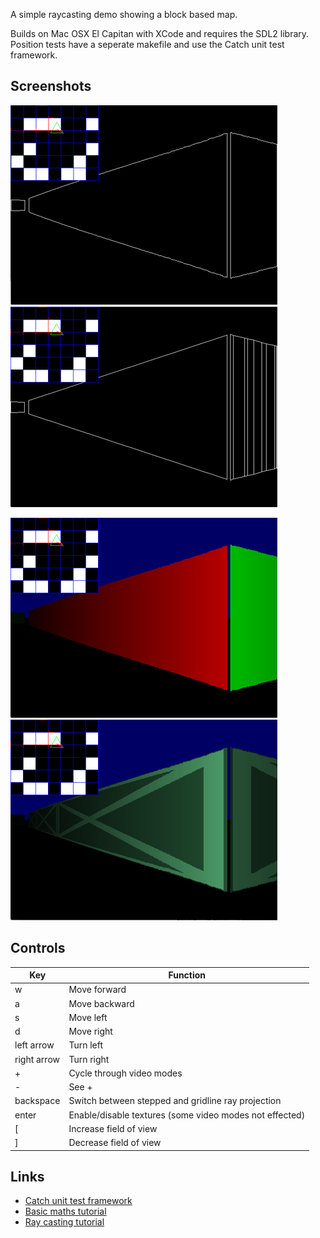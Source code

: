 A simple raycasting demo showing a block based map.

Builds on Mac OSX El Capitan with XCode and requires the SDL2 library. Position tests have a seperate makefile and use the Catch unit test framework.

Screenshots
-----------
![s1](/screenshots/points_as_lines.png)<img height="10" hspace="10"/> ![s2](/screenshots/points_as_shapes.png)

![s3](/screenshots/stripes_untextured.png)<img height="10" hspace="10"/> ![s4](/screenshots/stripes_textured.png)

Controls
--------

|Key            | Function    |
|---------------|-------------|
| w             | Move forward |
| a             | Move backward |
| s             | Move left |
| d             | Move right |
| left arrow    | Turn left |
| right arrow   | Turn right |
| +             | Cycle through video modes |
| -             | See + |
| backspace     | Switch between stepped and gridline ray projection |
| enter         | Enable/disable textures (some video modes not effected) |
| [             | Increase field of view |
| ]             | Decrease field of view | 

Links
-----
- [Catch unit test framework](https://github.com/philsquared/Catch)
- [Basic maths tutorial](https://www.mathsisfun.com/algebra/trigonometry.html)
- [Ray casting tutorial](http://lodev.org/cgtutor/raycasting.html#The_Basic_Idea_)
